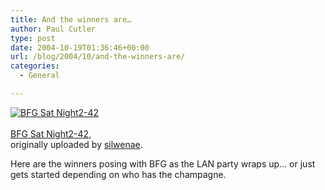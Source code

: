 ```yaml
---
title: And the winners are…
author: Paul Cutler
type: post
date: 2004-10-19T01:36:46+00:00
url: /blog/2004/10/and-the-winners-are/
categories:
  - General

---
```

<div class="flickr-frame">
  <a href="http://www.flickr.com/photos/silwenae/939713/" title="photo sharing"><img src="https://i2.wp.com/www.flickr.com/photos/939713_f224b53b59_t.jpg?w=700" class="flickr-photo" alt="BFG Sat Night2-42" data-recalc-dims="1" /></a><br /> <span class="flickr-caption"><br /> <a href="http://www.flickr.com/photos/silwenae/939713/">BFG Sat Night2-42</a>,<br /> originally uploaded by <a href="http://www.flickr.com/people/silwenae/">silwenae</a>.<br /> </span>
</div>

Here are the winners posing with BFG as the LAN party wraps up&#8230; or just gets started depending on who has the champagne.
  
<br clear="all" />